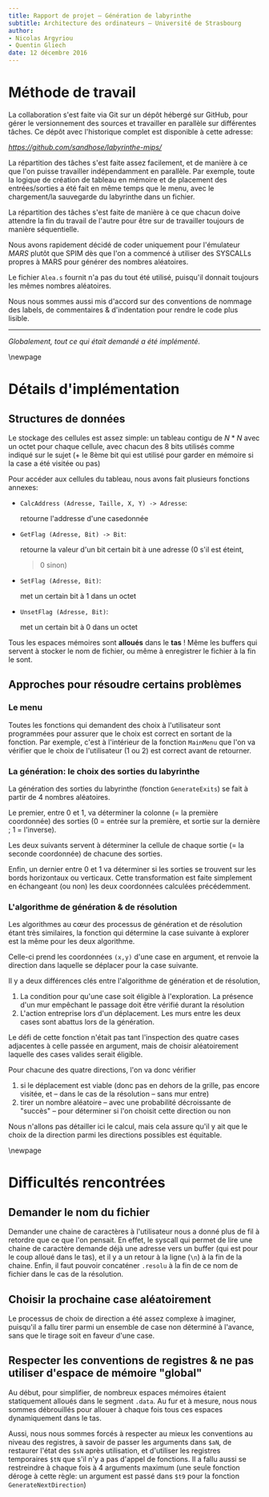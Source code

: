 ```yaml
---
title: Rapport de projet – Génération de labyrinthe
subtitle: Architecture des ordinateurs – Université de Strasbourg
author:
- Nicolas Argyriou
- Quentin Gliech
date: 12 décembre 2016
---
```


# Méthode de travail

La collaboration s'est faite via Git sur un dépôt hébergé sur GitHub, pour
gérer le versionnement des sources et travailler en parallèle sur différentes
tâches. Ce dépôt avec l'historique complet est disponible à cette adresse:

*<https://github.com/sandhose/labyrinthe-mips/>*

La répartition des tâches s'est faite assez facilement, et de manière à ce que
l'on puisse travailler indépendamment en parallèle. Par exemple, toute la
logique de création de tableau en mémoire et de placement des entrées/sorties
a été fait en même temps que le menu, avec le chargement/la sauvegarde du
labyrinthe dans un fichier.

La répartition des tâches s'est faite de manière à ce que chacun doive attendre
la fin du travail de l'autre pour être sur de travailler toujours de manière
séquentielle.

Nous avons rapidement décidé de coder uniquement pour l'émulateur *MARS* plutôt
que SPIM dès que l'on a commencé à utiliser des SYSCALLs propres à MARS pour
générer des nombres aléatoires.

Le fichier `Alea.s` fournit n'a pas du tout été utilisé, puisqu'il donnait
toujours les mêmes nombres aléatoires.

Nous nous sommes aussi mis d'accord sur des conventions de nommage des labels,
de commentaires &  d'indentation pour rendre le code plus lisible.

---

*Globalement, tout ce qui était demandé a été implémenté.*

\newpage

# Détails d'implémentation

## Structures de données

Le stockage des cellules est assez simple: un tableau contigu de $N*N$ avec un
octet pour chaque cellule, avec chacun des 8 bits utilisés comme indiqué sur le
sujet (+ le 8ème bit qui est utilisé pour garder en mémoire si la case a été
visitée ou pas)

Pour accéder aux cellules du tableau, nous avons fait plusieurs fonctions
annexes:

  - `CalcAddress (Adresse, Taille, X, Y) -> Adresse`:

    retourne l'addresse d'une casedonnée

  - `GetFlag (Adresse, Bit) -> Bit`:

    retourne la valeur d'un bit certain bit à une adresse (0 s'il est éteint,
    >0 sinon)

  - `SetFlag (Adresse, Bit)`:

    met un certain bit à 1 dans un octet

  - `UnsetFlag (Adresse, Bit)`:

    met un certain bit à 0 dans un octet

Tous les espaces mémoires sont **alloués** dans le **tas** ! Même les buffers
qui servent à stocker le nom de fichier, ou même à enregistrer le fichier à la
fin le sont.

## Approches pour résoudre certains problèmes

### Le menu

Toutes les fonctions qui demandent des choix à l'utilisateur sont programmées
pour assurer que le choix est correct en sortant de la fonction. Par exemple,
c'est à l'intérieur de la fonction `MainMenu` que l'on va vérifier que le choix
de l'utilisateur (1 ou 2) est correct avant de retourner.

### La génération: le choix des sorties du labyrinthe

La génération des sorties du labyrinthe (fonction `GenerateExits`) se fait
à partir de 4 nombres aléatoires.

Le premier, entre 0 et 1, va déterminer la colonne (= la première coordonnée)
des sorties (0 = entrée sur la première, et sortie sur la dernière
; 1 = l'inverse).

Les deux suivants servent à déterminer la cellule de chaque sortie (= la
seconde coordonnée) de chacune des sorties.

Enfin, un dernier entre 0 et 1 va déterminer si les sorties se trouvent sur les
bords horizontaux ou verticaux. Cette transformation est faite simplement en
échangeant (ou non) les deux coordonnées calculées précédemment.

### L'algorithme de génération & de résolution

Les algorithmes au cœur des processus de génération et de résolution étant très
similaires, la fonction qui détermine la case suivante à explorer est la même
pour les deux algorithme.

Celle-ci prend les coordonnées `(x,y)` d'une case en argument, et renvoie la
direction dans laquelle se déplacer pour la case suivante.

Il y a deux différences clés entre l'algorithme de génération et de résolution,

  1. La condition pour qu'une case soit éligible à l'exploration. La présence
     d'un mur empêchant le passage doit être vérifié durant la résolution
  2. L'action entreprise lors d'un déplacement. Les murs entre les deux cases
     sont abattus lors de la génération.

Le défi de cette fonction n'était pas tant l'inspection des quatre cases
adjacentes à celle passée en argument, mais de choisir aléatoirement laquelle
des cases valides serait éligible.

Pour chacune des quatre directions, l'on va donc vérifier

  1. si le déplacement est viable (donc pas en dehors de la grille, pas encore
     visitée, et – dans le cas de la résolution – sans mur entre)
  2. tirer un nombre aléatoire – avec une probabilité décroissante de "succès"
     – pour déterminer si l'on choisit cette direction ou non

Nous n'allons pas détailler ici le calcul, mais cela assure qu'il y ait que le
choix de la direction parmi les directions possibles est équitable.

\newpage

# Difficultés rencontrées

## Demander le nom du fichier

Demander une chaine de caractères à l'utilisateur nous a donné plus de fil
à retordre que ce que l'on pensait. En effet, le syscall qui permet de lire une
chaine de caractère demande déjà une adresse vers un buffer (qui est pour le
coup alloué dans le tas), et il y a un retour à la ligne (`\n`) à la fin de la
chaine. Enfin, il faut pouvoir concaténer `.resolu` à la fin de ce nom de
fichier dans le cas de la résolution.

## Choisir la prochaine case aléatoirement

Le processus de choix de direction a été assez complexe à imaginer, puisqu'il
a fallu tirer parmi un ensemble de case non déterminé à l'avance, sans que le
tirage soit en faveur d'une case.

## Respecter les conventions de registres & ne pas utiliser d'espace de mémoire "global"

Au début, pour simplifier, de nombreux espaces mémoires étaient statiquement
alloués dans le segment `.data`. Au fur et à mesure, nous nous sommes
débrouillés pour allouer à chaque fois tous ces espaces dynamiquement dans le
tas.

Aussi, nous nous sommes forcés à respecter au mieux les conventions au niveau
des registres, à savoir de passer les arguments dans `$aN`, de restaurer l'état
des `$sN` après utilisation, et d'utiliser les registres temporaires `$tN` que
s'il n'y a pas d'appel de fonctions. Il a fallu aussi se restreindre à chaque
fois à 4 arguments maximum (une seule fonction déroge à cette règle: un
argument est passé dans `$t9` pour la fonction `GenerateNextDirection`)
